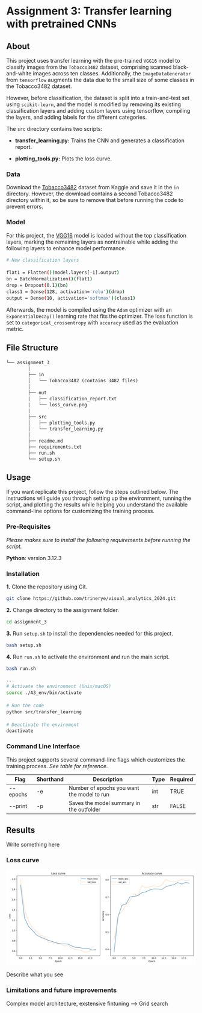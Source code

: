 # Assignment 3: Transfer learning with pretrained CNNs

## About

This project uses transfer learning with the pre-trained ``VGG16`` model to classify images from the ``Tobacco3482`` dataset, comprising scanned black-and-white images across ten classes. Additionally, the ``ImageDataGenerator`` from ``tensorflow`` augments the data due to the small size of some classes in the Tobacco3482 dataset.

However, before classification, the dataset is split into a train-and-test set using ``scikit-learn``, and the model is modified by removing its existing classification layers and adding custom layers using tensorflow, compiling the layers, and adding labels for the different categories. 

The ``src`` directory contains two scripts:

-  **transfer_learning.py:** Trains the CNN and generates a classification report.

- **plotting_tools.py:** Plots the loss curve.


### Data

Download the [Tobacco3482](https://www.kaggle.com/datasets/patrickaudriaz/tobacco3482jpg) dataset from Kaggle and save it in the ``in`` directory. However, the download contains a second Tobacco3482 directory within it, so be sure to remove that before running the code to prevent errors.

### Model

For this project, the [VGG16](https://keras.io/api/applications/vgg/) model is loaded without the top classification layers, marking the remaining layers as nontrainable while adding the following layers to enhance model performance. 

```sh
# New classification layers

flat1 = Flatten()(model.layers[-1].output)
bn = BatchNormalization()(flat1)
drop = Dropout(0.1)(bn)
class1 = Dense(128, activation='relu')(drop)
output = Dense(10, activation='softmax')(class1)
```
Afterwards, the model is compiled using the ``Adam`` optimizer with an ``ExponentialDecay()`` learning rate that fits the optimizer. The loss function is set to ``categorical_crossentropy`` with ``accuracy`` used as the evaluation metric.

##  File Structure

```
└── assignment_3
        |
        ├── in
        │   └── Tobacco3482 (contains 3482 files)
        │      
        ├── out
        |   ├── classification_report.txt
        |   └── loss_curve.png
        |
        ├── src
        │   ├── plotting_tools.py
        │   └── transfer_learning.py
        │     
        ├── readme.md
        ├── requirements.txt
        ├── run.sh
        └── setup.sh
```
## Usage

If you want replicate this project, follow the steps outlined below. The instructions will guide you through setting up the environment, running the script, and plotting the results while helping you understand the available command-line options for customizing the training process. 

### Pre-Requisites

*Please makes sure to install the following requirements before running the script.*

**Python**: version 3.12.3

### Installation

**1.** Clone the repository using Git.
```sh
git clone https://github.com/trinerye/visual_analytics_2024.git
```

**2.** Change directory to the assignment folder.
```sh
cd assignment_3
```

**3.** Run ``setup.sh`` to install the dependencies needed for this project. 
```sh
bash setup.sh
```
**4.** Run ``run.sh`` to activate the environment and run the main script. 
```sh
bash run.sh
```
```sh
...
# Activate the environment (Unix/macOS)
source ./A3_env/bin/activate

# Run the code
python src/transfer_learning

# Deactivate the enviroment
deactivate
```

### Command Line Interface  

This project supports several command-line flags which customizes the training process. *See table for reference.*

|Flag      |Shorthand|Description                                |Type|Required|
|----------|---------|-------------------------------------------|----|--------|
| --epochs | -e      |Number of epochs you want the model to run |int |TRUE    |
| --print  | -p      |Saves the model summary in the outfolder   |str |FALSE   |

## Results 

Write something here

### Loss curve

![plot](out/loss_curve.png)

Describe what you see

### Limitations and future improvements 

Complex model architecture, exstensive fintuning --> Grid search



